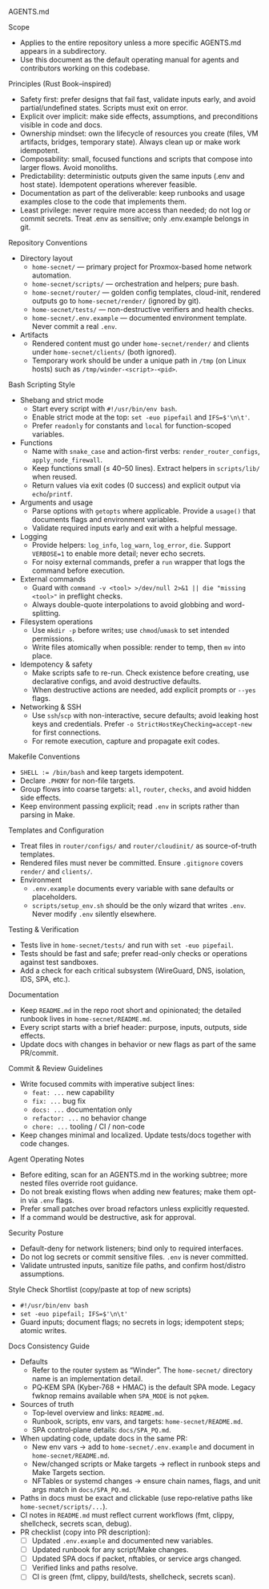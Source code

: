 AGENTS.md

Scope
- Applies to the entire repository unless a more specific AGENTS.md appears in a subdirectory.
- Use this document as the default operating manual for agents and contributors working on this codebase.

Principles (Rust Book–inspired)
- Safety first: prefer designs that fail fast, validate inputs early, and avoid partial/undefined states. Scripts must exit on error.
- Explicit over implicit: make side effects, assumptions, and preconditions visible in code and docs.
- Ownership mindset: own the lifecycle of resources you create (files, VM artifacts, bridges, temporary state). Always clean up or make work idempotent.
- Composability: small, focused functions and scripts that compose into larger flows. Avoid monoliths.
- Predictability: deterministic outputs given the same inputs (.env and host state). Idempotent operations wherever feasible.
- Documentation as part of the deliverable: keep runbooks and usage examples close to the code that implements them.
- Least privilege: never require more access than needed; do not log or commit secrets. Treat .env as sensitive; only .env.example belongs in git.

Repository Conventions
- Directory layout
  - `home-secnet/` — primary project for Proxmox-based home network automation.
  - `home-secnet/scripts/` — orchestration and helpers; pure bash.
  - `home-secnet/router/` — golden config templates, cloud-init, rendered outputs go to `home-secnet/render/` (ignored by git).
  - `home-secnet/tests/` — non-destructive verifiers and health checks.
  - `home-secnet/.env.example` — documented environment template. Never commit a real `.env`.
- Artifacts
  - Rendered content must go under `home-secnet/render/` and clients under `home-secnet/clients/` (both ignored).
  - Temporary work should be under a unique path in `/tmp` (on Linux hosts) such as `/tmp/winder-<script>-<pid>`.

Bash Scripting Style
- Shebang and strict mode
  - Start every script with `#!/usr/bin/env bash`.
  - Enable strict mode at the top: `set -euo pipefail` and `IFS=$'\n\t'`.
  - Prefer `readonly` for constants and `local` for function-scoped variables.
- Functions
  - Name with `snake_case` and action-first verbs: `render_router_configs`, `apply_node_firewall`.
  - Keep functions small (≤ 40–50 lines). Extract helpers in `scripts/lib/` when reused.
  - Return values via exit codes (0 success) and explicit output via `echo`/`printf`.
- Arguments and usage
  - Parse options with `getopts` where applicable. Provide a `usage()` that documents flags and environment variables.
  - Validate required inputs early and exit with a helpful message.
- Logging
  - Provide helpers: `log_info`, `log_warn`, `log_error`, `die`. Support `VERBOSE=1` to enable more detail; never echo secrets.
  - For noisy external commands, prefer a `run` wrapper that logs the command before execution.
- External commands
  - Guard with `command -v <tool> >/dev/null 2>&1 || die "missing <tool>"` in preflight checks.
  - Always double-quote interpolations to avoid globbing and word-splitting.
- Filesystem operations
  - Use `mkdir -p` before writes; use `chmod`/`umask` to set intended permissions.
  - Write files atomically when possible: render to temp, then `mv` into place.
- Idempotency & safety
  - Make scripts safe to re-run. Check existence before creating, use declarative configs, and avoid destructive defaults.
  - When destructive actions are needed, add explicit prompts or `--yes` flags.
- Networking & SSH
  - Use `ssh`/`scp` with non-interactive, secure defaults; avoid leaking host keys and credentials. Prefer `-o StrictHostKeyChecking=accept-new` for first connections.
  - For remote execution, capture and propagate exit codes.

Makefile Conventions
- `SHELL := /bin/bash` and keep targets idempotent.
- Declare `.PHONY` for non-file targets.
- Group flows into coarse targets: `all`, `router`, `checks`, and avoid hidden side effects.
- Keep environment passing explicit; read `.env` in scripts rather than parsing in Make.

Templates and Configuration
- Treat files in `router/configs/` and `router/cloudinit/` as source-of-truth templates.
- Rendered files must never be committed. Ensure `.gitignore` covers `render/` and `clients/`.
- Environment
  - `.env.example` documents every variable with sane defaults or placeholders.
  - `scripts/setup_env.sh` should be the only wizard that writes `.env`. Never modify `.env` silently elsewhere.

Testing & Verification
- Tests live in `home-secnet/tests/` and run with `set -euo pipefail`.
- Tests should be fast and safe; prefer read-only checks or operations against test sandboxes.
- Add a check for each critical subsystem (WireGuard, DNS, isolation, IDS, SPA, etc.).

Documentation
- Keep `README.md` in the repo root short and opinionated; the detailed runbook lives in `home-secnet/README.md`.
- Every script starts with a brief header: purpose, inputs, outputs, side effects.
- Update docs with changes in behavior or new flags as part of the same PR/commit.

Commit & Review Guidelines
- Write focused commits with imperative subject lines:
  - `feat: ...` new capability
  - `fix: ...` bug fix
  - `docs: ...` documentation only
  - `refactor: ...` no behavior change
  - `chore: ...` tooling / CI / non-code
- Keep changes minimal and localized. Update tests/docs together with code changes.

Agent Operating Notes
- Before editing, scan for an AGENTS.md in the working subtree; more nested files override root guidance.
- Do not break existing flows when adding new features; make them opt-in via `.env` flags.
- Prefer small patches over broad refactors unless explicitly requested.
- If a command would be destructive, ask for approval.

Security Posture
- Default-deny for network listeners; bind only to required interfaces.
- Do not log secrets or commit sensitive files. `.env` is never committed.
- Validate untrusted inputs, sanitize file paths, and confirm host/distro assumptions.

Style Check Shortlist (copy/paste at top of new scripts)
- `#!/usr/bin/env bash`
- `set -euo pipefail; IFS=$'\n\t'`
- Guard inputs; document flags; no secrets in logs; idempotent steps; atomic writes.

Docs Consistency Guide
- Defaults
  - Refer to the router system as “Winder”. The `home-secnet/` directory name is an implementation detail.
  - PQ‑KEM SPA (Kyber‑768 + HMAC) is the default SPA mode. Legacy fwknop remains available when `SPA_MODE` is not `pqkem`.
- Sources of truth
  - Top‑level overview and links: `README.md`.
  - Runbook, scripts, env vars, and targets: `home-secnet/README.md`.
  - SPA control‑plane details: `docs/SPA_PQ.md`.
- When updating code, update docs in the same PR:
  - New env vars → add to `home-secnet/.env.example` and document in `home-secnet/README.md`.
  - New/changed scripts or Make targets → reflect in runbook steps and Make Targets section.
  - NFTables or systemd changes → ensure chain names, flags, and unit args match in `docs/SPA_PQ.md`.
- Paths in docs must be exact and clickable (use repo‑relative paths like `home-secnet/scripts/...`).
- CI notes in `README.md` must reflect current workflows (fmt, clippy, shellcheck, secrets scan, debug).
- PR checklist (copy into PR description):
  - [ ] Updated `.env.example` and documented new variables.
  - [ ] Updated runbook for any script/Make changes.
  - [ ] Updated SPA docs if packet, nftables, or service args changed.
  - [ ] Verified links and paths resolve.
  - [ ] CI is green (fmt, clippy, build/tests, shellcheck, secrets scan).
